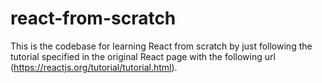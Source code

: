 # react-from-scratch
This is the codebase for learning React from scratch by just following the tutorial specified in the original React page with the following url (https://reactjs.org/tutorial/tutorial.html).
